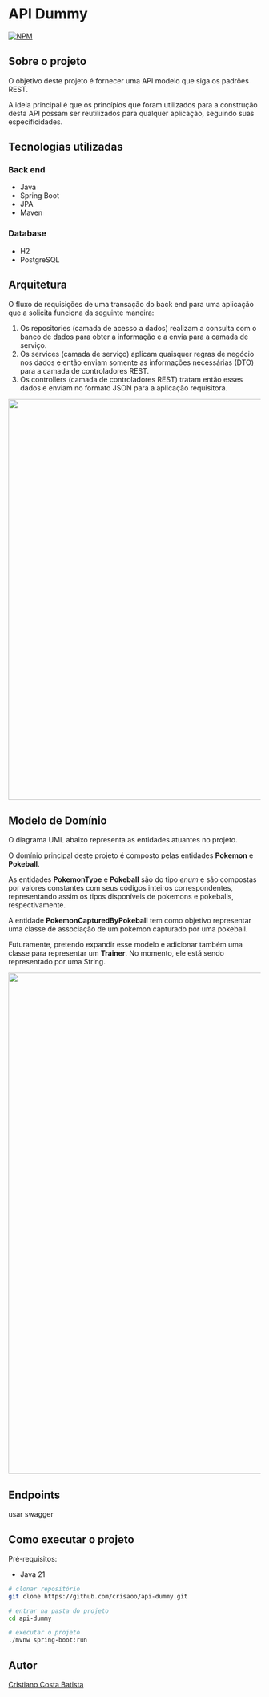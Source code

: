 # API Dummy
[![NPM](https://img.shields.io/npm/l/react)](https://github.com/crisaoo/api-dummy/blob/main/LICENSE)

## Sobre o projeto

O objetivo deste projeto é fornecer uma API modelo que siga os padrões REST.

A ideia principal é que os princípios que foram utilizados para a construção desta API possam ser reutilizados para qualquer aplicação, seguindo suas especificidades. 

## Tecnologias utilizadas

### Back end

- Java
- Spring Boot
- JPA 
- Maven

### Database

- H2
- PostgreSQL 

## Arquitetura

O fluxo de requisições de uma transação do back end para uma aplicação que a solicita funciona da seguinte maneira:

1. Os repositories (camada de acesso a dados) realizam a consulta com o banco de dados para obter a informação e a envia para a camada de serviço.
2. Os services (camada de serviço) aplicam quaisquer regras de negócio nos dados e então enviam somente as informações necessárias (DTO) para a camada de controladores REST.
3. Os controllers (camada de controladores REST) tratam então esses dados e enviam no formato JSON para a aplicação requisitora.


<img src="https://drive.google.com/uc?export=view&id=1gj1eAJHp7ZejB95JqdVbY8AkcjN6PyHU" width=800>




## Modelo de Domínio

O diagrama UML abaixo representa as entidades atuantes no projeto.

O domínio principal deste projeto é composto pelas entidades **Pokemon** e **Pokeball**. 

As entidades **PokemonType** e **Pokeball** são do tipo *enum* e são compostas por valores constantes com seus códigos inteiros correspondentes, representando assim os tipos disponíveis de pokemons e pokeballs, respectivamente. 

A entidade **PokemonCapturedByPokeball** tem como objetivo representar uma classe de associação de um pokemon capturado por uma pokeball. 

Futuramente, pretendo expandir esse modelo e adicionar também uma classe para representar um **Trainer**. No momento, ele está sendo representado por uma String.



<img src="https://drive.google.com/uc?export=view&id=1r16YKfjvtxX5qwDbsWLpjq-N0VVgqtFn" width=800 height=1000>



## Endpoints

usar swagger


## Como executar o projeto 

Pré-requisitos: 

- Java 21

```bash
# clonar repositório
git clone https://github.com/crisaoo/api-dummy.git

# entrar na pasta do projeto
cd api-dummy

# executar o projeto
./mvnw spring-boot:run
```

## Autor

[Cristiano Costa Batista](https://www.linkedin.com/in/cristiano-costa-709469203)